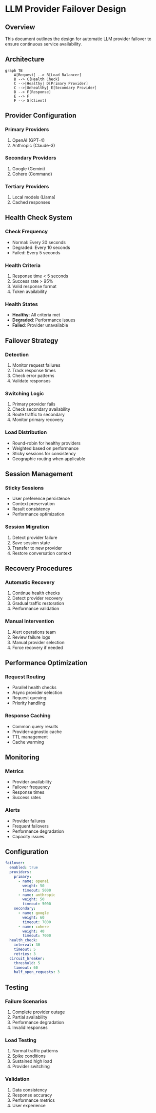 # LLM Provider Failover Design

## Overview

This document outlines the design for automatic LLM provider failover to ensure continuous service availability.

## Architecture

```mermaid
graph TB
    A[Request] --> B[Load Balancer]
    B --> C{Health Check}
    C -->|Healthy| D[Primary Provider]
    C -->|Unhealthy| E[Secondary Provider]
    D --> F[Response]
    E --> F
    F --> G[Client]
```

## Provider Configuration

### Primary Providers

1. OpenAI (GPT-4)
2. Anthropic (Claude-3)

### Secondary Providers

1. Google (Gemini)
2. Cohere (Command)

### Tertiary Providers

1. Local models (Llama)
2. Cached responses

## Health Check System

### Check Frequency

- Normal: Every 30 seconds
- Degraded: Every 10 seconds
- Failed: Every 5 seconds

### Health Criteria

1. Response time < 5 seconds
2. Success rate > 95%
3. Valid response format
4. Token availability

### Health States

- **Healthy**: All criteria met
- **Degraded**: Performance issues
- **Failed**: Provider unavailable

## Failover Strategy

### Detection

1. Monitor request failures
2. Track response times
3. Check error patterns
4. Validate responses

### Switching Logic

1. Primary provider fails
2. Check secondary availability
3. Route traffic to secondary
4. Monitor primary recovery

### Load Distribution

- Round-robin for healthy providers
- Weighted based on performance
- Sticky sessions for consistency
- Geographic routing when applicable

## Session Management

### Sticky Sessions

- User preference persistence
- Context preservation
- Result consistency
- Performance optimization

### Session Migration

1. Detect provider failure
2. Save session state
3. Transfer to new provider
4. Restore conversation context

## Recovery Procedures

### Automatic Recovery

1. Continue health checks
2. Detect provider recovery
3. Gradual traffic restoration
4. Performance validation

### Manual Intervention

1. Alert operations team
2. Review failure logs
3. Manual provider selection
4. Force recovery if needed

## Performance Optimization

### Request Routing

- Parallel health checks
- Async provider selection
- Request queuing
- Priority handling

### Response Caching

- Common query results
- Provider-agnostic cache
- TTL management
- Cache warming

## Monitoring

### Metrics

- Provider availability
- Failover frequency
- Response times
- Success rates

### Alerts

- Provider failures
- Frequent failovers
- Performance degradation
- Capacity issues

## Configuration

```yaml
failover:
  enabled: true
  providers:
    primary:
      - name: openai
        weight: 50
        timeout: 5000
      - name: anthropic
        weight: 50
        timeout: 5000
    secondary:
      - name: google
        weight: 60
        timeout: 7000
      - name: cohere
        weight: 40
        timeout: 7000
  health_check:
    interval: 30
    timeout: 5
    retries: 3
  circuit_breaker:
    threshold: 5
    timeout: 60
    half_open_requests: 3
```

## Testing

### Failure Scenarios

1. Complete provider outage
2. Partial availability
3. Performance degradation
4. Invalid responses

### Load Testing

1. Normal traffic patterns
2. Spike conditions
3. Sustained high load
4. Provider switching

### Validation

1. Data consistency
2. Response accuracy
3. Performance metrics
4. User experience
